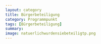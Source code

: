 ```yaml
---
layout: category
title: Bürgerbeteiligung
category: Programmpunkt
tags: [Bürgerbeteiligung]
summary: 
image: natuerlichwurdensiebeteiligtp.png
---
```

